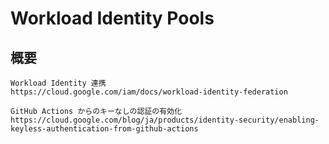 # Workload Identity Pools

## 概要

```
Workload Identity 連携
https://cloud.google.com/iam/docs/workload-identity-federation
```
```
GitHub Actions からのキーなしの認証の有効化
https://cloud.google.com/blog/ja/products/identity-security/enabling-keyless-authentication-from-github-actions
```
